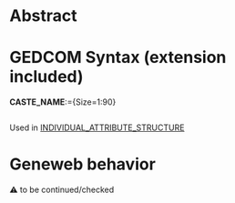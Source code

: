 ﻿# Abstract

# GEDCOM Syntax (extension included)

**CASTE_NAME**:={Size=1:90}
<pre>
</pre>
Used in <a href=Ged.INDIVIDUAL_ATTRIBUTE_STRUCTURE.md>INDIVIDUAL_ATTRIBUTE_STRUCTURE</a><br />

# Geneweb behavior


:warning: to be continued/checked

